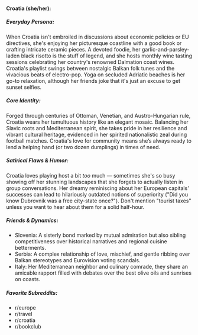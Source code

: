 #### Croatia (she/her):

##### Everyday Persona:

When Croatia isn't embroiled in discussions about economic policies or EU directives, she's enjoying her picturesque coastline with a good book or crafting intricate ceramic pieces. A devoted foodie, her garlic-and-parsley-laden black risotto is the stuff of legend, and she hosts monthly wine tasting sessions celebrating her country's renowned Dalmation coast wines. Croatia's playlist swings between nostalgic Balkan folk tunes and the vivacious beats of electro-pop. Yoga on secluded Adriatic beaches is her go-to relaxation, although her friends joke that it's just an excuse to get sunset selfies.

##### Core Identity:

Forged through centuries of Ottoman, Venetian, and Austro-Hungarian rule, Croatia wears her tumultuous history like an elegant mosaic. Balancing her Slavic roots and Mediterranean spirit, she takes pride in her resilience and vibrant cultural heritage, evidenced in her spirited nationalistic zeal during football matches. Croatia's love for community means she’s always ready to lend a helping hand (or two dozen dumplings) in times of need.

##### Satirical Flaws & Humor:

Croatia loves playing host a bit _too_ much — sometimes she's so busy showing off her stunning landscapes that she forgets to actually listen in group conversations. Her dreamy reminiscing about her European capitals' successes can lead to hilariously outdated notions of superiority ("Did you know Dubrovnik was a free city-state once?"). Don't mention "tourist taxes" unless you want to hear about them for a solid half-hour.

##### Friends & Dynamics:

- Slovenia: A sisterly bond marked by mutual admiration but also sibling competitiveness over historical narratives and regional cuisine betterments.
- Serbia: A complex relationship of love, mischief, and gentle ribbing over Balkan stereotypes and Eurovision voting scandals.
- Italy: Her Mediterranean neighbor and culinary comrade, they share an amicable rapport filled with debates over the best olive oils and sunrises on coasts.

##### Favorite Subreddits:

- r/europe
- r/travel
- r/croatia
- r/bookclub